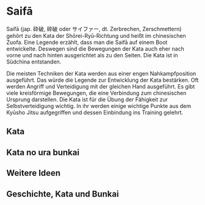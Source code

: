 # Saifā

Saifā (jap. 砕破, 碎破 oder サイファー, dt. Zerbrechen, Zerschmettern) gehört zu den Kata der Shōrei-Ryū-Richtung und heißt im chinesischen Zuofa. Eine Legende erzählt, dass man die Saifā auf einem Boot entwickelte. Deswegen sind die Bewegungen der Kata auch eher nach vorne und nach hinten ausgerichtet als zu den Seiten. Die Kata ist in Südchina entstanden.

Die meisten Techniken der Kata werden aus einer engen Nahkampfposition ausgeführt. Das würde die Legende zur Entwicklung der Kata bestärken. Oft werden Angriff und Verteidigung mit der gleichen Hand ausgeführt. Es gibt viele kreisförmige Bewegungen, die eine Verbindung zum chinesischen Ursprung darstellen. Die Kata ist für die Übung der Fähigkeit zur Selbstverteidigung wichtig. In ihr werden einige wichtige Punkte aus dem Kyūsho Jitsu aufgegriffen und dessen Einbindung ins Training gelehrt.

## Kata

<YouTube videoid="Hzlg9vJW7Ok" start="15" />

## Kata no ura bunkai

<YouTube videoid="xblr9VkrZtk" />

## Weitere Ideen

<YouTube videoid="JyGTxkkSl4k" />

## Geschichte, Kata und Bunkai

<YouTube videoid="8pwqqoXIxds" />